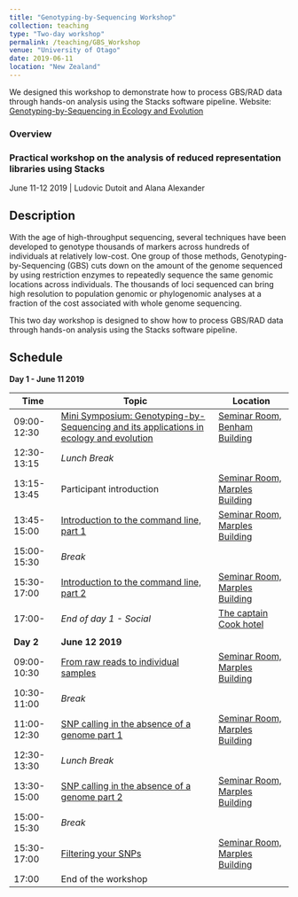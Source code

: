 ```yaml
---
title: "Genotyping-by-Sequencing Workshop"
collection: teaching
type: "Two-day workshop"
permalink: /teaching/GBS_Workshop
venue: "University of Otago"
date: 2019-06-11
location: "New Zealand"
---
```


We designed this workshop to demonstrate how to process GBS/RAD data through hands-on analysis using the Stacks software pipeline. 
Website: [Genotyping-by-Sequencing in Ecology and Evolution](https://otagomohio.github.io/2019-06-11_GBS_EE/)

### Overview

### Practical workshop on the analysis of reduced representation libraries using Stacks

June 11-12 2019 \| Ludovic Dutoit and Alana Alexander

## Description
With the age of high\-throughput sequencing, several techniques have been developed to
genotype thousands of markers across hundreds of individuals at relatively low\-cost. One
group of those methods, Genotyping\-by\-Sequencing (GBS) cuts down on the amount of the genome sequenced
by using restriction enzymes to repeatedly sequence the same genomic locations across
individuals. The thousands of loci sequenced can bring high resolution to population
genomic or phylogenomic analyses at a fraction of the cost associated with whole genome
sequencing.

This two day workshop is designed to show how to process GBS/RAD data through
hands\-on analysis using the Stacks software pipeline.

## Schedule

**Day 1 - June 11 2019**

Time | Topic | Location |
------|------|-----|
09:00-12:30 | [Mini Symposium: Genotyping-by-Sequencing and its applications in ecology and evolution](https://otagomohio.github.io/2019-06-11_GBS_EE/sessions/minisymposium.md) | [Seminar Room, Benham Building](https://goo.gl/maps/62XWtwgqsKxKir4V9) |
12:30-13:15 | *Lunch Break* | |
13:15-13:45 | Participant introduction | [Seminar Room, Marples Building](https://goo.gl/maps/62XWtwgqsKxKir4V9) |
13:45-15:00 | [Introduction to the command line, part 1](https://otagomohio.github.io/2019-06-11_GBS_EE/sessions/Introcommandline) | [Seminar Room, Marples Building](https://goo.gl/maps/62XWtwgqsKxKir4V9) |
15:00-15:30 | *Break* | |
15:30-17:00 | [Introduction to the command line, part 2](https://otagomohio.github.io/2019-06-11_GBS_EE/sessions/Introcommandline) | [Seminar Room, Marples Building](https://goo.gl/maps/62XWtwgqsKxKir4V9) |
17:00- | *End of day 1 - Social* | [The captain Cook hotel](https://goo.gl/maps/NjKa1BaWLUEhYv93A)|
 | | |
**Day 2** | **June 12 2019** | |
09:00-10:30 | [From raw reads to individual samples](https://otagomohio.github.io/2019-06-11_GBS_EE/sessions/stacks)  | [Seminar Room, Marples Building](https://goo.gl/maps/62XWtwgqsKxKir4V9) |
10:30-11:00 | *Break* | |
11:00-12:30 | [SNP calling in the absence of a genome part 1](https://otagomohio.github.io/2019-06-11_GBS_EE/sessions/stacks) | [Seminar Room, Marples Building](https://goo.gl/maps/62XWtwgqsKxKir4V9) |
12:30-13:30 | *Lunch Break* | |
13:30-15:00 | [SNP calling in the absence of a genome part 2](https://otagomohio.github.io/2019-06-11_GBS_EE/sessions/stacks) | [Seminar Room, Marples Building](https://goo.gl/maps/62XWtwgqsKxKir4V9) |
15:00-15:30 | *Break* | |
15:30-17:00 | [Filtering your SNPs](https://otagomohio.github.io/2019-06-11_GBS_EE/sessions/filteringSNPs) | [Seminar Room, Marples Building](https://goo.gl/maps/62XWtwgqsKxKir4V9) |
17:00 | End of the workshop | | 
